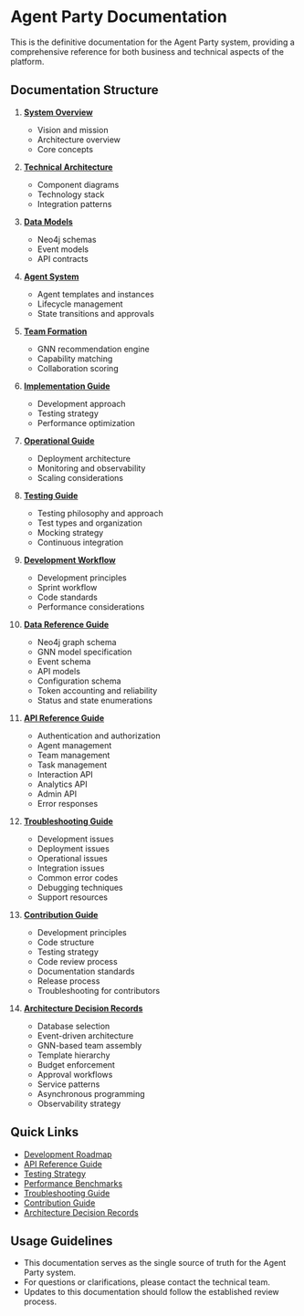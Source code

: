 # Agent Party Documentation

This is the definitive documentation for the Agent Party system, providing a comprehensive reference for both business and technical aspects of the platform.

## Documentation Structure

1. **[System Overview](./01_system_overview.md)**
   - Vision and mission
   - Architecture overview
   - Core concepts

2. **[Technical Architecture](./02_technical_architecture.md)**
   - Component diagrams
   - Technology stack
   - Integration patterns

3. **[Data Models](./03_data_models.md)**
   - Neo4j schemas
   - Event models
   - API contracts

4. **[Agent System](./04_agent_system.md)**
   - Agent templates and instances
   - Lifecycle management
   - State transitions and approvals

5. **[Team Formation](./05_team_formation.md)**
   - GNN recommendation engine
   - Capability matching
   - Collaboration scoring

6. **[Implementation Guide](./06_implementation_guide.md)**
   - Development approach
   - Testing strategy
   - Performance optimization

7. **[Operational Guide](./07_operational_guide.md)**
   - Deployment architecture
   - Monitoring and observability
   - Scaling considerations

8. **[Testing Guide](./08_testing_guide.md)**
   - Testing philosophy and approach
   - Test types and organization
   - Mocking strategy
   - Continuous integration

9. **[Development Workflow](./09_development_workflow.md)**
   - Development principles
   - Sprint workflow
   - Code standards
   - Performance considerations

10. **[Data Reference Guide](./10_data_reference.md)**
    - Neo4j graph schema
    - GNN model specification
    - Event schema
    - API models
    - Configuration schema
    - Token accounting and reliability
    - Status and state enumerations

11. **[API Reference Guide](./11_api_reference.md)**
    - Authentication and authorization
    - Agent management
    - Team management
    - Task management
    - Interaction API
    - Analytics API
    - Admin API
    - Error responses

12. **[Troubleshooting Guide](./12_troubleshooting_guide.md)**
    - Development issues
    - Deployment issues
    - Operational issues
    - Integration issues
    - Common error codes
    - Debugging techniques
    - Support resources

13. **[Contribution Guide](./13_contribution_guide.md)**
    - Development principles
    - Code structure
    - Testing strategy
    - Code review process
    - Documentation standards
    - Release process
    - Troubleshooting for contributors

14. **[Architecture Decision Records](./14_architecture_decision_records.md)**
    - Database selection
    - Event-driven architecture
    - GNN-based team assembly
    - Template hierarchy
    - Budget enforcement
    - Approval workflows
    - Service patterns
    - Asynchronous programming
    - Observability strategy

## Quick Links

- [Development Roadmap](./roadmap.md)
- [API Reference Guide](./11_api_reference.md)
- [Testing Strategy](./08_testing_guide.md)
- [Performance Benchmarks](./performance_benchmarks.md)
- [Troubleshooting Guide](./12_troubleshooting_guide.md)
- [Contribution Guide](./13_contribution_guide.md)
- [Architecture Decision Records](./14_architecture_decision_records.md)

## Usage Guidelines

- This documentation serves as the single source of truth for the Agent Party system.
- For questions or clarifications, please contact the technical team.
- Updates to this documentation should follow the established review process.
